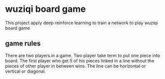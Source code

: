 # wuziqi board game
   This project apply deep reinforce learning to train a network to play wuziqi board game

## game rules
   There are two players in a game. Two player take term to put one piece into board. The first player who get 5 of his 
   pieces linked in a line without the pieces of other player in between wins. The line can be horizontal or vertical or
   diagonal.